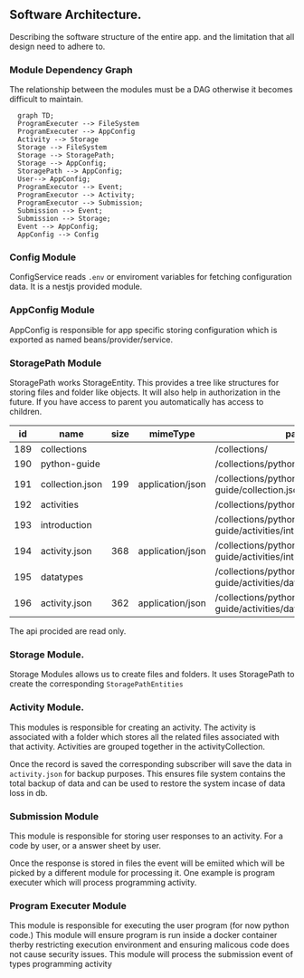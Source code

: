## Software Architecture.

Describing the software structure of the entire app. and the limitation that all design need to adhere to.

### Module Dependency Graph

The relationship between the modules must be a DAG otherwise it becomes difficult to maintain.

```mermaid
  graph TD;
  ProgramExecuter --> FileSystem
  ProgramExecuter --> AppConfig
  Activity --> Storage
  Storage --> FileSystem
  Storage --> StoragePath;
  Storage --> AppConfig;
  StoragePath --> AppConfig;
  User--> AppConfig;
  ProgramExecutor --> Event;
  ProgramExecutor --> Activity;
  ProgramExecutor --> Submission;
  Submission --> Event;
  Submission --> Storage;
  Event --> AppConfig;
  AppConfig --> Config
```

### Config Module

ConfigService reads `.env` or enviroment variables for fetching configuration data. It is a nestjs provided module.

### AppConfig Module

AppConfig is responsible for app specific storing configuration which is exported as named beans/provider/service.

### StoragePath Module

StoragePath works StorageEntity. This provides a tree like structures for storing files and folder like objects. It will also help in authorization in the future. If you have access to parent you automatically has access to children.

| id | name | size | mimeType | pathUrl | parentId | storageType | mpath |
| --- | --- | --- | --- | --- | --- | --- | --- |
| 189 | collections |  |  | /collections/ |  | FOLDER | 189. |
| 190 | python-guide |  |  | /collections/python-guide/ | 189 | FOLDER | 189.190. |
| 191 | collection.json | 199 | application/json | /collections/python-guide/collection.json | 190 | FILE | 189.190.191. |
| 192 | activities |  |  | /collections/python-guide/activities/ | 190 | FOLDER | 189.190.192. |
| 193 | introduction |  |  | /collections/python-guide/activities/introduction/ | 192 | FOLDER | 189.190.192.193. |
| 194 | activity.json | 368 | application/json | /collections/python-guide/activities/introduction/activity.json | 193 | FILE | 189.190.192.193.194. |
| 195 | datatypes |  |  | /collections/python-guide/activities/datatypes/ | 192 | FOLDER | 189.190.192.195. |
| 196 | activity.json | 362 | application/json | /collections/python-guide/activities/datatypes/activity.json | 195 | FILE | 189.190.192.195.196. |

The api procided are read only.

### Storage Module.

Storage Modules allows us to create files and folders. It uses StoragePath to create the corresponding `StoragePathEntities`

### Activity Module.

This modules is responsible for creating an activity. The activity is associated with a folder which stores all the related files associated with that activity. Activities are grouped together in the activityCollection.

Once the record is saved the corresponding subscriber will save the data in `activity.json` for backup purposes. This ensures file system contains the total backup of data and can be used to restore the system incase of data loss in db.

### Submission Module

This module is responsible for storing user responses to an activity. For a code by user, or a answer sheet by user.

Once the response is stored in files the event will be emiited which will be picked by a different module for processing it. One example is program executer which will process programming activity.

### Program Executer Module

This module is responsible for executing the user program (for now python code.) This module will ensure program is run inside a docker container therby restricting execution environment and ensuring malicous code does not cause security issues. This module will process the submission event of types programming activity
